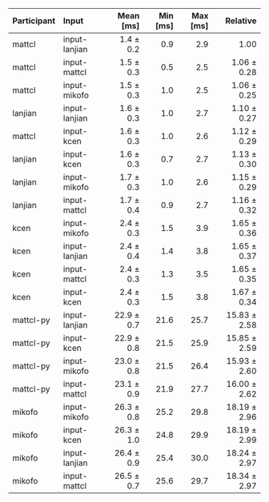 | Participant | Input | Mean [ms] | Min [ms] | Max [ms] | Relative |
|:---|:---|---:|---:|---:|---:|
| mattcl | input-lanjian | 1.4 ± 0.2 | 0.9 | 2.9 | 1.00 |
| mattcl | input-mattcl | 1.5 ± 0.3 | 0.5 | 2.5 | 1.06 ± 0.28 |
| mattcl | input-mikofo | 1.5 ± 0.3 | 1.0 | 2.5 | 1.06 ± 0.25 |
| lanjian | input-lanjian | 1.6 ± 0.3 | 1.0 | 2.7 | 1.10 ± 0.27 |
| mattcl | input-kcen | 1.6 ± 0.3 | 1.0 | 2.6 | 1.12 ± 0.29 |
| lanjian | input-kcen | 1.6 ± 0.3 | 0.7 | 2.7 | 1.13 ± 0.30 |
| lanjian | input-mikofo | 1.7 ± 0.3 | 1.0 | 2.6 | 1.15 ± 0.29 |
| lanjian | input-mattcl | 1.7 ± 0.4 | 0.9 | 2.7 | 1.16 ± 0.32 |
| kcen | input-mikofo | 2.4 ± 0.3 | 1.5 | 3.9 | 1.65 ± 0.36 |
| kcen | input-lanjian | 2.4 ± 0.4 | 1.4 | 3.8 | 1.65 ± 0.37 |
| kcen | input-mattcl | 2.4 ± 0.3 | 1.3 | 3.5 | 1.65 ± 0.35 |
| kcen | input-kcen | 2.4 ± 0.3 | 1.5 | 3.8 | 1.67 ± 0.34 |
| mattcl-py | input-lanjian | 22.9 ± 0.7 | 21.6 | 25.7 | 15.83 ± 2.58 |
| mattcl-py | input-kcen | 22.9 ± 0.8 | 21.5 | 25.9 | 15.85 ± 2.59 |
| mattcl-py | input-mikofo | 23.0 ± 0.8 | 21.5 | 26.4 | 15.93 ± 2.60 |
| mattcl-py | input-mattcl | 23.1 ± 0.9 | 21.9 | 27.7 | 16.00 ± 2.62 |
| mikofo | input-mikofo | 26.3 ± 0.8 | 25.2 | 29.8 | 18.19 ± 2.96 |
| mikofo | input-kcen | 26.3 ± 1.0 | 24.8 | 29.9 | 18.19 ± 2.99 |
| mikofo | input-lanjian | 26.4 ± 0.9 | 25.4 | 30.0 | 18.24 ± 2.97 |
| mikofo | input-mattcl | 26.5 ± 0.7 | 25.6 | 29.7 | 18.34 ± 2.97 |
